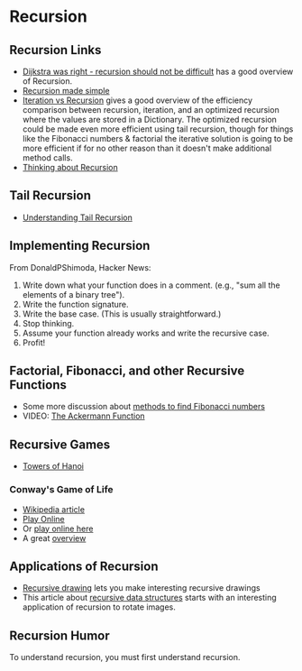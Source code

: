 # Recursion

## Recursion Links

- [Dijkstra was right - recursion should not be difficult](https://indepth.dev/dijkstra-was-right-recursion-should-not-be-difficult/) has a good overview of Recursion.
- [Recursion made simple](https://www.codeproject.com/Articles/32873/Recursion-made-simple)
- [Iteration vs Recursion](https://www.codeproject.com/Articles/21194/Iterative-vs-Recursive-Approaches) gives a good overview of the efficiency comparison between recursion, iteration, and an optimized recursion where the values are stored in a Dictionary. The optimized recursion could be made even more efficient using tail recursion, though for things like the Fibonacci numbers & factorial the iterative solution is going to be more efficient if for no other reason than it doesn't make additional method calls.
- [Thinking about Recursion](https://www.solipsys.co.uk/new/ThinkingAboutRecursion.html)

## Tail Recursion

- [Understanding Tail Recursion](https://codeburst.io/understanding-tail-recursion-7975af331296)

## Implementing Recursion

From DonaldPShimoda, Hacker News:

1. Write down what your function does in a comment.  (e.g., "sum all the elements of a binary tree").
2. Write the function signature.
3. Write the base case. (This is usually straightforward.)
4. Stop thinking.
5. Assume your function already works and write the recursive case.
6. Profit!

## Factorial, Fibonacci, and other Recursive Functions

- Some more discussion about [methods to find Fibonacci numbers](https://blog.paulhankin.net/fibonacci/)
- VIDEO: [The Ackermann Function](https://www.youtube.com/watch?v=i7sm9dzFtEI)

## Recursive Games

- [Towers of Hanoi](https://www.mathsisfun.com/games/towerofhanoi.html)

### Conway's Game of Life

- [Wikipedia article](https://en.wikipedia.org/wiki/Conway%27s_Game_of_Life)
- [Play Online](https://bitstorm.org/gameoflife/)
- Or [play online here](https://playgameoflife.com/)
- A great [overview](http://pi.math.cornell.edu/~lipa/mec/lesson6.html)

## Applications of Recursion

- [Recursive drawing](http://recursivedrawing.com/) lets you make interesting recursive drawings
- This article about [recursive data structures](http://raganwald.com/2016/12/27/recursive-data-structures.html) starts with an interesting application of recursion to rotate images.

## Recursion Humor

To understand recursion, you must first understand recursion.
